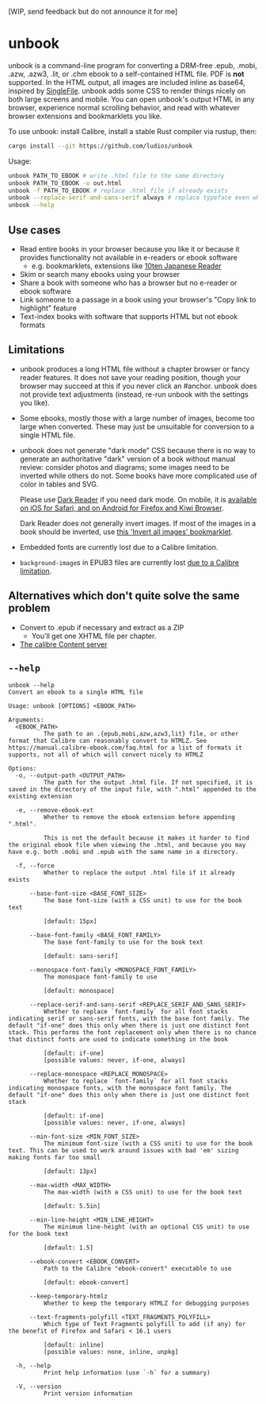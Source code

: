 [WIP, send feedback but do not announce it for me]

# unbook

unbook is a command-line program for converting a DRM-free .epub, .mobi, .azw, .azw3, .lit, or .chm ebook to a self-contained HTML file. PDF is **not** supported. In the HTML output, all images are included inline as base64, inspired by [SingleFile](https://github.com/gildas-lormeau/SingleFile). unbook adds some CSS to render things nicely on both large screens and mobile. You can open unbook's output HTML in any browser, experience normal scrolling behavior, and read with whatever browser extensions and bookmarklets you like.

<!--Sample output (processing [this input file]). Compare with [Calibre's HTMLZ output] (which unbook uses and postprocesses).-->

To use unbook: install Calibre, install a stable Rust compiler via rustup, then:

```bash
cargo install --git https://github.com/ludios/unbook
```

Usage:

```bash
unbook PATH_TO_EBOOK # write .html file to the same directory
unbook PATH_TO_EBOOK -o out.html
unbook -f PATH_TO_EBOOK # replace .html file if already exists
unbook --replace-serif-and-sans-serif always # replace typeface even when the book uses several
unbook --help
```

## Use cases

*	Read entire books in your browser because you like it or because it provides functionality not available in e-readers or ebook software
	*	e.g. bookmarklets, extensions like <a href="https://github.com/birchill/10ten-ja-reader#readme">10ten Japanese Reader</a>
*	Skim or search many ebooks using your browser
*	Share a book with someone who has a browser but no e-reader or ebook software
*	Link someone to a passage in a book using your browser's "Copy link to highlight" feature
*	Text-index books with software that supports HTML but not ebook formats

## Limitations

*	unbook produces a long HTML file without a chapter browser or fancy reader features. It does not save your reading position, though your browser may succeed at this if you never click an #anchor. unbook does not provide text adjustments (instead, re-run unbook with the settings you like).

*	Some ebooks, mostly those with a large number of images, become too large when converted. These may just be unsuitable for conversion to a single HTML file.

*	unbook does not generate "dark mode" CSS because there is no way to generate an authoritative "dark" version of a book without manual review: consider photos and diagrams; some images need to be inverted while others do not. Some books have more complicated use of color in tables and SVG.

    Please use <a href="https://darkreader.org/">Dark Reader</a> if you need dark mode. On mobile, it is <a href="https://darkreader.org/blog/mobile/">available on iOS for Safari, and on Android for Firefox and Kiwi Browser</a>.

    Dark Reader does not generally invert images. If most of the images in a book should be inverted, use <a href="https://github.com/ludios/useful-bookmarklets#invert-all-images">this 'Invert all images' bookmarklet</a>.

*	Embedded fonts are currently lost due to a Calibre limitation.

*   `background-image`s in EPUB3 files are currently lost <a href="https://bugs.launchpad.net/calibre/+bug/1999956">due to a Calibre limitation</a>.

## Alternatives which don't quite solve the same problem

*   Convert to .epub if necessary and extract as a ZIP
	*   You'll get one XHTML file per chapter.
*   <a href="https://manual.calibre-ebook.com/server.html">The calibre Content server</a>


## `--help`

```
unbook --help
Convert an ebook to a single HTML file

Usage: unbook [OPTIONS] <EBOOK_PATH>

Arguments:
  <EBOOK_PATH>
          The path to an .{epub,mobi,azw,azw3,lit} file, or other format that Calibre can reasonably convert to HTMLZ. See https://manual.calibre-ebook.com/faq.html for a list of formats it supports, not all of which will convert nicely to HTMLZ

Options:
  -o, --output-path <OUTPUT_PATH>
          The path for the output .html file. If not specified, it is saved in the directory of the input file, with ".html" appended to the existing extension

  -e, --remove-ebook-ext
          Whether to remove the ebook extension before appending ".html".

          This is not the default because it makes it harder to find the original ebook file when viewing the .html, and because you may have e.g. both .mobi and .epub with the same name in a directory.

  -f, --force
          Whether to replace the output .html file if it already exists

      --base-font-size <BASE_FONT_SIZE>
          The base font-size (with a CSS unit) to use for the book text

          [default: 15px]

      --base-font-family <BASE_FONT_FAMILY>
          The base font-family to use for the book text

          [default: sans-serif]

      --monospace-font-family <MONOSPACE_FONT_FAMILY>
          The monospace font-family to use

          [default: monospace]

      --replace-serif-and-sans-serif <REPLACE_SERIF_AND_SANS_SERIF>
          Whether to replace `font-family` for all font stacks indicating serif or sans-serif fonts, with the base font family. The default "if-one" does this only when there is just one distinct font stack. This performs the font replacement only when there is no chance that distinct fonts are used to indicate something in the book

          [default: if-one]
          [possible values: never, if-one, always]

      --replace-monospace <REPLACE_MONOSPACE>
          Whether to replace `font-family` for all font stacks indicating monospace fonts, with the monospace font family. The default "if-one" does this only when there is just one distinct font stack

          [default: if-one]
          [possible values: never, if-one, always]

      --min-font-size <MIN_FONT_SIZE>
          The minimum font-size (with a CSS unit) to use for the book text. This can be used to work around issues with bad 'em' sizing making fonts far too small

          [default: 13px]

      --max-width <MAX_WIDTH>
          The max-width (with a CSS unit) to use for the book text

          [default: 5.5in]

      --min-line-height <MIN_LINE_HEIGHT>
          The minimum line-height (with an optional CSS unit) to use for the book text

          [default: 1.5]

      --ebook-convert <EBOOK_CONVERT>
          Path to the Calibre "ebook-convert" executable to use

          [default: ebook-convert]

      --keep-temporary-htmlz
          Whether to keep the temporary HTMLZ for debugging purposes

      --text-fragments-polyfill <TEXT_FRAGMENTS_POLYFILL>
          Which type of Text Fragments polyfill to add (if any) for the benefit of Firefox and Safari < 16.1 users

          [default: inline]
          [possible values: none, inline, unpkg]

  -h, --help
          Print help information (use `-h` for a summary)

  -V, --version
          Print version information
```
